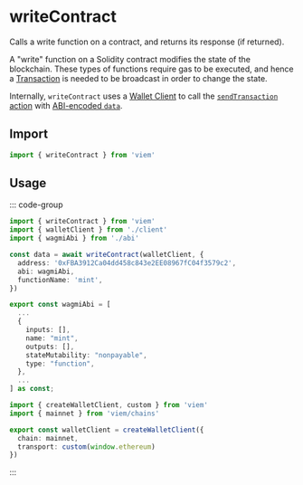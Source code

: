 # writeContract

Calls a write function on a contract, and returns its response (if returned).

A "write" function on a Solidity contract  modifies the state of the blockchain. These types of functions require gas to be executed, and hence a [Transaction](/docs/glossary/terms) is needed to be broadcast in order to change the state. 

Internally, `writeContract` uses a [Wallet Client](/docs/clients/wallet) to call the [`sendTransaction` action](/docs/actions/wallet/sendTransaction) with [ABI-encoded `data`](/docs/contract/encodeFunctionParams).

## Import

```ts
import { writeContract } from 'viem'
```

## Usage

::: code-group

```ts [example.ts]
import { writeContract } from 'viem'
import { walletClient } from './client'
import { wagmiAbi } from './abi'

const data = await writeContract(walletClient, {
  address: '0xFBA3912Ca04dd458c843e2EE08967fC04f3579c2',
  abi: wagmiAbi,
  functionName: 'mint',
})
```

```ts [abi.ts]
export const wagmiAbi = [
  ...
  {
    inputs: [],
    name: "mint",
    outputs: [],
    stateMutability: "nonpayable",
    type: "function",
  },
  ...
] as const;
```

```ts [client.ts]
import { createWalletClient, custom } from 'viem'
import { mainnet } from 'viem/chains'

export const walletClient = createWalletClient({
  chain: mainnet,
  transport: custom(window.ethereum)
})
```

:::